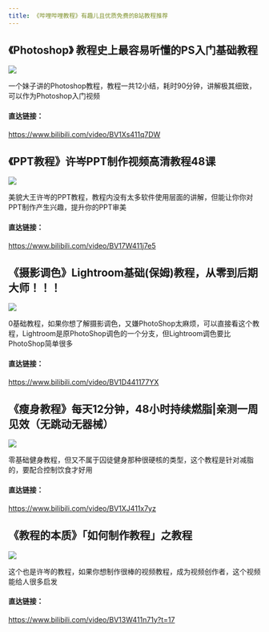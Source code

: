 ```yaml
---
title: 《哔哩哔哩教程》有趣儿且优质免费的B站教程推荐
---
```


## 《Photoshop》 教程史上最容易听懂的PS入门基础教程


![](https://www.v2fy.com/asset/kr-013-bilibili-jiaochen/ps.png)

一个妹子讲的Photoshop教程，教程一共12小结，耗时90分钟，讲解极其细致，可以作为Photoshop入门视频

#### 直达链接：

https://www.bilibili.com/video/BV1Xs411q7DW

## 《PPT教程》许岑PPT制作视频高清教程48课



![](https://www.v2fy.com/asset/kr-013-bilibili-jiaochen/xucen.jpg)

美貌大王许岑的PPT教程，教程内没有太多软件使用层面的讲解，但能让你你对PPT制作产生兴趣，提升你的PPT审美

#### 直达链接：

https://www.bilibili.com/video/BV17W411j7e5


## 《摄影调色》Lightroom基础(保姆)教程，从零到后期大师！！！


![](https://www.v2fy.com/asset/kr-013-bilibili-jiaochen/lr.png)

0基础教程，如果你想了解摄影调色，又嫌PhotoShop太麻烦，可以直接看这个教程，Lightroom是原PhotoShop调色的一个分支，但Lightroom调色要比PhotoShop简单很多

#### 直达链接：

https://www.bilibili.com/video/BV1D441177YX

## 《瘦身教程》每天12分钟，48小时持续燃脂|亲测一周见效（无跳动无器械）



![](https://www.v2fy.com/asset/kr-013-bilibili-jiaochen/shoushen.jpg)


零基础健身教程，但又不属于囚徒健身那种很硬核的类型，这个教程是针对减脂的，要配合控制饮食才好用

#### 直达链接：

https://www.bilibili.com/video/BV1XJ411x7yz


## 《教程的本质》「如何制作教程」之教程


![](https://www.v2fy.com/asset/kr-013-bilibili-jiaochen/jiaocheng.png)

这个也是许岑的教程，如果你想制作很棒的视频教程，成为视频创作者，这个视频能给人很多启发


#### 直达链接：

https://www.bilibili.com/video/BV13W411n71y?t=17